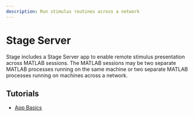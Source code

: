 ```yaml
---
description: Run stimulus routines across a network
---
```


# Stage Server

Stage includes a Stage Server app to enable remote stimulus presentation across MATLAB sessions. The MATLAB sessions may be two separate MATLAB processes running on the same machine or two separate MATLAB processes running on machines across a network.

## Tutorials
<ul class="list-unstyled">
<li><a href="App-Basics.md">App Basics</a></li>
</ul>
